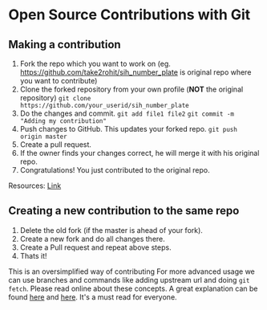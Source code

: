 # Open Source Contributions with Git

## Making a contribution
1. Fork the repo which you want to work on (eg. https://github.com/take2rohit/sih_number_plate is original repo where you want to contribute) 
2. Clone the forked repository from your own profile (**NOT** the original repository)
`git clone https://github.com/your_userid/sih_number_plate`
3. Do the changes and commit.
`git add file1 file2`
`git commit -m "Adding my contribution"`
4. Push changes to GitHub. This updates your forked repo.
`git push origin master`
5. Create a pull request.
6. If the owner finds your changes correct, he will merge it with his original repo.
7. Congratulations! You just contributed to the original repo.

Resources: [Link](https://codeburst.io/a-step-by-step-guide-to-making-your-first-github-contribution-5302260a2940)

## Creating a new contribution to the same repo
1. Delete the old fork (if the master is ahead of your fork).
2. Create a new fork and do all changes there.
3. Create a Pull request and repeat above steps.
4. Thats it!

This is an oversimplified way of contributing
For more advanced usage we can use branches and commands like adding upstream url and doing `git fetch`. Please read online about these concepts. A great explanation can be found [here](https://gist.github.com/Chaser324/ce0505fbed06b947d962) and [here](https://stackoverflow.com/questions/7244321/how-do-i-update-a-github-forked-repository). It's a must read for everyone.
